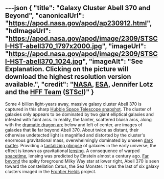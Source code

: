 ---json
{
  "title": "Galaxy Cluster Abell 370 and Beyond",
  "canonicalUrl": "https://apod.nasa.gov/apod/ap230912.html",
  "hdImageUrl": "https://apod.nasa.gov/apod/image/2309/STSCI-HST-abell370_1797x2000.jpg",
  "imageUrl": "https://apod.nasa.gov/apod/image/2309/STSCI-HST-abell370_1024.jpg",
  "imageAlt": "See Explanation. Clicking on the picture will download  the highest resolution version available.",
  "credit": "[NASA](https://www.nasa.gov/), [ESA](http://www.spacetelescope.org/), Jennifer Lotz and the [HFF Team](https://frontierfields.org/about/) ([STScI](http://www.stsci.edu/portal/))"
}
---

Some 4 billion light-years away, massive galaxy cluster Abell 370 is captured in this sharp [Hubble Space Telescope snapshot](https://hubblesite.org/contents/media/images/2017/20/4024-Image.html). The cluster of galaxies only appears to be dominated by two giant elliptical galaxies and infested with faint arcs. In reality, the fainter, scattered bluish arcs, along with the [dramatic dragon arc](https://apod.nasa.gov/apod/ap160828.html) below and left of center, are images of galaxies that lie far beyond Abell 370. About twice as distant, their otherwise undetected light is magnified and distorted by the cluster's enormous gravitational mass, overwhelmingly dominated by unseen [dark matter](https://en.wikipedia.org/wiki/Dark_matter#Galaxy_clusters). Providing a [tantalizing glimpse](http://webbtelescope.org/) of galaxies in the early universe, the effect is known as gravitational [lensing](https://apod.nasa.gov/apod/ap151127.html). A consequence of warped [spacetime](http://www.black-holes.org/), lensing was predicted by Einstein almost a century ago. [Far beyond](https://hubblesite.org/contents/media/videos/2017/20/953-Video.html) the spiky foreground Milky Way star at lower right, Abell 370 is seen toward the constellation Cetus, the Sea Monster. It was the last of six galaxy clusters imaged in the [Frontier Fields](https://frontierfields.org/) project.
